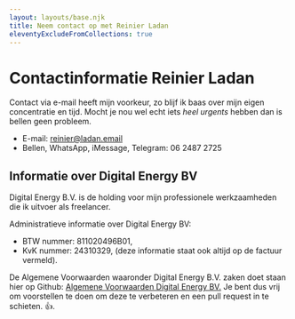 ```yaml
---
layout: layouts/base.njk
title: Neem contact op met Reinier Ladan
eleventyExcludeFromCollections: true
---
```


# Contactinformatie Reinier Ladan

Contact via e-mail heeft mijn voorkeur, zo blijf ik baas over mijn eigen concentratie en tijd. Mocht je nou wel echt iets _heel urgents_ hebben dan is bellen geen probleem.

- E-mail: reinier@ladan.email
- Bellen, WhatsApp, iMessage, Telegram: 06 2487 2725

## Informatie over Digital Energy BV

Digital Energy B.V. is de holding voor mijn professionele werkzaamheden die ik uitvoer als freelancer.

Administratieve informatie over Digital Energy BV:
- BTW nummer: 811020496B01,
- KvK nummer: 24310329,
(deze informatie staat ook altijd op de factuur vermeld).

De Algemene Voorwaarden waaronder Digital Energy B.V. zaken doet staan hier op Github: [Algemene Voorwaarden Digital Energy BV.](https://github.com/reinier/readmes/blob/master/algemene-voorwaarden.digital-energy-bv.md) Je bent dus vrij om voorstellen te doen om deze te verbeteren en een pull request in te schieten. 👍.
